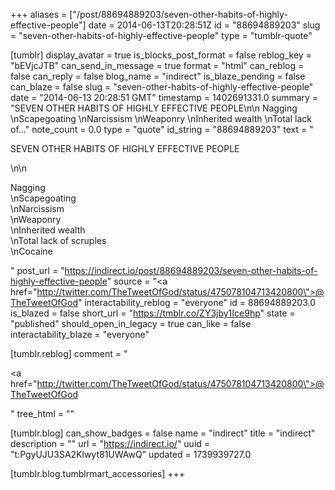 +++
aliases = ["/post/88694889203/seven-other-habits-of-highly-effective-people"]
date = 2014-06-13T20:28:51Z
id = "88694889203"
slug = "seven-other-habits-of-highly-effective-people"
type = "tumblr-quote"

[tumblr]
display_avatar = true
is_blocks_post_format = false
reblog_key = "bEVjcJTB"
can_send_in_message = true
format = "html"
can_reblog = false
can_reply = false
blog_name = "indirect"
is_blaze_pending = false
can_blaze = false
slug = "seven-other-habits-of-highly-effective-people"
date = "2014-06-13 20:28:51 GMT"
timestamp = 1402691331.0
summary = "SEVEN OTHER HABITS OF HIGHLY EFFECTIVE PEOPLE\n\n Nagging \nScapegoating \nNarcissism \nWeaponry \nInherited wealth \nTotal lack of..."
note_count = 0.0
type = "quote"
id_string = "88694889203"
text = "<p>SEVEN OTHER HABITS OF HIGHLY EFFECTIVE PEOPLE</p>\n\n<p>Nagging<br/>\nScapegoating<br/>\nNarcissism<br/>\nWeaponry<br/>\nInherited wealth<br/>\nTotal lack of scruples<br/>\nCocaine</p>"
post_url = "https://indirect.io/post/88694889203/seven-other-habits-of-highly-effective-people"
source = "<a href=\"http://twitter.com/TheTweetOfGod/status/475078104713420800\">@TheTweetOfGod</a>"
interactability_reblog = "everyone"
id = 88694889203.0
is_blazed = false
short_url = "https://tmblr.co/ZY3jby1Ice9hp"
state = "published"
should_open_in_legacy = true
can_like = false
interactability_blaze = "everyone"

[tumblr.reblog]
comment = "<p><a href=\"http://twitter.com/TheTweetOfGod/status/475078104713420800\">@TheTweetOfGod</a></p>"
tree_html = ""

[tumblr.blog]
can_show_badges = false
name = "indirect"
title = "indirect"
description = ""
url = "https://indirect.io/"
uuid = "t:PgyUJU3SA2Klwyt81UWAwQ"
updated = 1739939727.0

[tumblr.blog.tumblrmart_accessories]
+++
